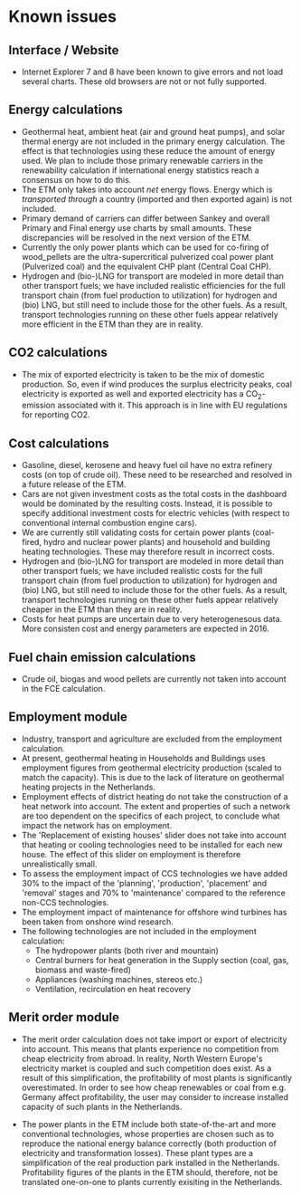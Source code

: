 # Known issues

## Interface / Website

* Internet Explorer 7 and 8 have been known to give errors and not load several charts. These old browsers are not or not fully supported.

## Energy calculations

* Geothermal heat, ambient heat (air and ground heat pumps), and solar thermal energy are not included in the primary energy calculation. The effect is that technologies using these reduce the amount of energy used. We plan to include those primary renewable carriers in the renewability calculation if international energy statistics reach a consensus on how to do this.
* The ETM only takes into account *net* energy flows. Energy which is *transported through* a country (imported and then exported again) is not included.
* Primary demand of carriers can differ between Sankey and overall Primary and Final energy use charts by small amounts. These discrepancies will be resolved in the next version of the ETM.
* Currently the only power plants which can be used for co-firing of wood_pellets are the ultra-supercritical pulverized coal power plant (Pulverized coal) and the equivalent CHP plant (Central Coal CHP).
* Hydrogen and (bio-)LNG for transport are modeled in more detail than other transport fuels; we have included realistic efficiencies for the full transport chain (from fuel production to utilization) for hydrogen and (bio) LNG, but still need to include those for the other fuels. As a result, transport technologies running on these other fuels appear relatively more efficient in the ETM than they are in reality.

## CO2 calculations
* The mix of exported electricity is taken to be the mix of domestic production. So, even if wind produces the surplus electricity peaks, coal electricity is exported as well and exported electricity has a CO<sub>2</sub>-emission associated with it. This approach is in line with EU regulations for reporting CO2.

## Cost calculations

* Gasoline, diesel, kerosene and heavy fuel oil have no extra refinery costs (on top of crude oil). These need to be researched and resolved in a future release of the ETM.
* Cars are not given investment costs as the total costs in the dashboard would be dominated by the resulting costs. Instead, it is possible to specify additional investment costs for electric vehicles (with respect to conventional internal combustion engine cars).
* We are currently still validating costs for certain power plants (coal-fired, hydro and nuclear power plants) and household and building heating technologies. These may therefore result in incorrect costs.
* Hydrogen and (bio-)LNG for transport are modeled in more detail than other transport fuels; we have included realistic costs for the full transport chain (from fuel production to utilization) for hydrogen and (bio) LNG, but still need to include those for the other fuels. As a result, transport technologies running on these other fuels appear relatively cheaper in the ETM than they are in reality.
* Costs for heat pumps are uncertain due to very heterogenesous data. More consisten cost and energy parameters are expected in 2016.

## Fuel chain emission calculations

* Crude oil, biogas and wood pellets are currently not taken into account in the FCE calculation.

## Employment module

* Industry, transport and agriculture are excluded from the employment calculation.
* At present, geothermal heating in Households and Buildings uses employment figures from geothermal electricity production (scaled to match the capacity). This is due to the lack of literature on geothermal heating projects in the Netherlands.
* Employment effects of district heating do not take the construction of a heat network into account. The extent and properties of such a network are too dependent on the specifics of each project, to conclude what impact the network has on employment.
* The 'Replacement of existing houses' slider does not take into account that heating or cooling technologies need to be installed for each new house. The effect of this slider on employment is therefore unrealistically small.
* To assess the employment impact of CCS technologies we have added 30% to the impact of the 'planning', 'production', 'placement' and 'removal' stages and 70% to 'maintenance' compared to the reference non-CCS technologies.
* The employment impact of maintenance for offshore wind turbines has been taken from onshore wind research.
* The following technologies are not included in the employment calculation:
  * The hydropower plants (both river and mountain)
  * Central burners for heat generation in the Supply section (coal, gas, biomass and waste-fired)
  * Appliances (washing machines, stereos etc.)
  * Ventilation, recirculation en heat recovery

## Merit order module

* The merit order calculation does not take import or export of electricity into account. This means that plants experience no competition from cheap electricity from abroad. In reality, North Western Europe's electricity market is coupled and such competition does exist. As a result of this simplification, the profitability of most plants is significantly overestimated. In order to see how cheap renewables or coal from e.g. Germany affect profitability, the user may consider to increase installed capacity of such plants in the Netherlands.
 
* The power plants in the ETM include both state-of-the-art and more conventional technologies, whose properties are chosen such as to reproduce the national energy balance correctly (both production of electricity and transformation losses). These plant types are a simplification of the real production park installed in the Netherlands. Profitability figures of the plants in the ETM should, therefore, not be translated one-on-one to plants currently exisiting in the Netherlands.
